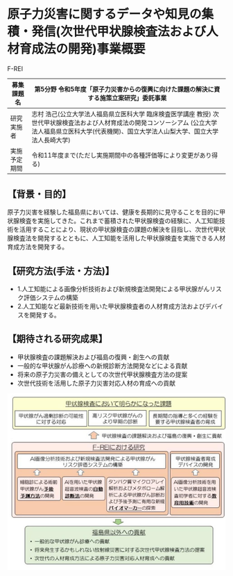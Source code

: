 # 原子力災害に関するデータや知見の集積・発信(次世代甲状腺検査法および人材育成法の開発)事業概要

F-REI

| 募集課題名 | 第5分野 令和5年度「原子力災害からの復興に向けた課題の解決に資する施策立案研究」委託事業 |
|---|---|
| 研究実施者 | 志村 浩己(公立大学法人福島県立医科大学 臨床検査医学講座 教授) 次世代甲状腺検査法および人材育成法の開発コンソーシアム (公立大学法人福島県立医科大学(代表機関)、国立大学法人山梨大学、国立大学法人長崎大学) |
| 実施予定期間 | 令和11年度まで(ただし実施期間中の各種評価等により変更があり得る) |

## 【背景・目的】

原子力災害を経験した福島県においては、健康を長期的に見守ることを目的に甲状腺検査を実施してきた。これまで蓄積された甲状腺検査の経験に、人工知能技術を活用することにより、現状の甲状腺検査の課題の解決を目指し、次世代甲状腺検査法を開発するとともに、人工知能を活用した甲状腺検査を実施できる人材育成方法を開発する。

## 【研究方法(手法・方法)】

- 1.人工知能による画像分析技術および新規検査法開発による甲状腺がんリスク評価システムの構築
- 2.人工知能など最新技術を用いた甲状腺検査者の人材育成方法およびデバイスを開発する。

## 【期待される研究成果】

- 甲状腺検査の課題解決および福島の復興・創生への貢献
- 一般的な甲状腺がん診療への新規診断方法開発などによる貢献
- 将来の原子力災害の備えとしての次世代甲状腺検査方法の提案
- 次世代技術を活用した原子力災害対応人材の育成への貢献

![](_page_0_Figure_13.jpeg)
